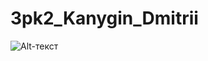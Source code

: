 # 3pk2_Kanygin_Dmitrii
![Alt-текст](https://ktonanovenkogo.ru/image2/vostrebovannye-it-special.jpg "Программирование")
